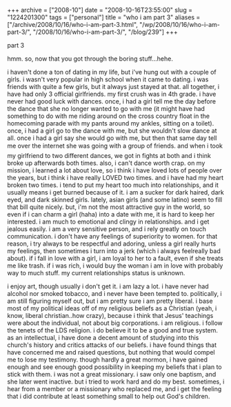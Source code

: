 +++
archive = ["2008-10"]
date = "2008-10-16T23:55:00"
slug = "1224201300"
tags = ["personal"]
title = "who i am part 3"
aliases = ["/archive/2008/10/16/who-i-am-part-3.html", "/wp/2008/10/16/who-i-am-part-3/", "/2008/10/16/who-i-am-part-3/", "/blog/239"]
+++

part 3

hmm. so, now that you got through the boring stuff...hehe.

i haven't done a ton of dating in my life, but i've hung out with a couple
of girls. i wasn't very popular in high school when it came to dating.
i was friends with quite a few girls, but it always just stayed at that.
all together, i have had only 3 official girlfriends. my first crush was
in 4th grade. i have never had good luck with dances. once, i had a girl
tell me the day before the dance that she no longer wanted to go with me
(it might have had something to do with me riding around on the cross
country float in the homecoming parade with my pants around my ankles,
sitting on a toilet). once, i had a girl go to the dance with me, but she
wouldn't slow dance at all. once i had a girl say she would go with me,
but then that same day tell me over the internet she was going with a
group of friends. and when i took my girlfriend to two different
dances, we got in fights at both and i think broke up afterwards both
times. also, i can't dance worth crap. on my mission, i learned a lot
about love, so i think i have loved lots of people over the years, but
i think i have really LOVED two times. and i have had my heart broken two
times. i tend to put my heart too much into relationships, and it usually
means i get burned because of it. i am a sucker for dark haired, dark
eyed, and dark skinned girls. lately, asian girls (and some latino) seem
to fill that bill quite nicely. but, i'm not the most attractive guy in
the world, so even if i can charm a girl (haha) into a date with me, it is
hard to keep her interested. i am much to emotional and clingy in
relationships. and i get jealous easily. i am a very sensitive person, and
i rely greatly on touch communication. i don't have any feelings of
superiority to women. for that reason, i try always to be respectful and
adoring, unless a girl really hurts my feelings, then sometimes i turn
into a jerk (which i always feelreally bad about). if i fall in love with
a girl, i am loyal to her to a fault, even if she treats me like trash. if
i was rich, i would buy the woman i am in love with probably way to much
stuff. my current relationships status is unknown.

i enjoy art, though usually i don't get it. i am lazy a lot. i have never
had alcohol nor smoked tobacco, and i never have been tempted to.
politically, i am still figuring myself out, but i am pretty sure i am
pretty liberal. i base most of my political ideas off of my religious
beliefs as a Christian (yeah, i know, liberal christian..how crazy),
because i think that Jesus' teachings were about the individual, not about
big corporations. i am religious. i follow the tenets of the LDS religion.
i do believe it to be a good and true system. as an intellectual, i have
done a decent amount of studying into this church's history and critics
attacks of our beliefs. i have found things that have concerned me and
raised questions, but nothing that would compel me to lose my testimony.
though hardly a great mormon, i have gained enough and see enough good
possibility in keeping my beliefs that i plan to stick with them. i was
not a great missionary. i saw only one baptism, and she later went
inactive. but i tried to work hard and do my best. sometimes, i hear from
a member or a missionary who replaced me, and i get the feeling that i did
contribute at least something small to help out God's children.


